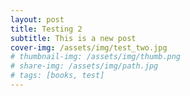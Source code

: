 ```yaml
---
layout: post
title: Testing 2
subtitle: This is a new post
cover-img: /assets/img/test_two.jpg
# thumbnail-img: /assets/img/thumb.png
# share-img: /assets/img/path.jpg
# tags: [books, test]
---
```

